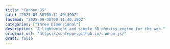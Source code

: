 ```yaml
---
title: "Cannon JS"
date: "2025-09-30T00:11:40.390Z"
lastmod: "2025-09-30T00:11:40.390Z"
categories: ["Three Dimensional"]
description: "A lightweight and simple 3D physics engine for the web."
original_url: "https://schteppe.github.io/cannon.js/"
draft: false
---
```

